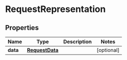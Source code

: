
# RequestRepresentation

## Properties
Name | Type | Description | Notes
------------ | ------------- | ------------- | -------------
**data** | [**RequestData**](RequestData.md) |  |  [optional]




